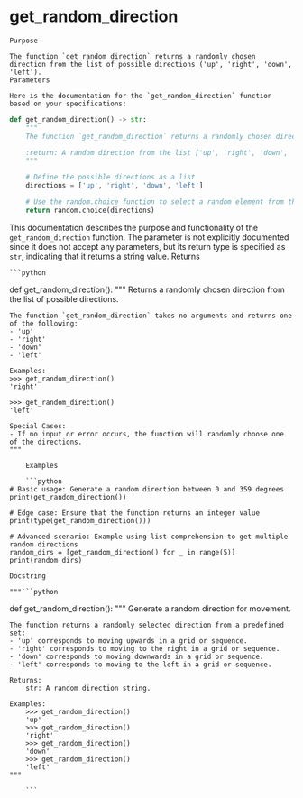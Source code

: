 # get_random_direction

    Purpose

    The function `get_random_direction` returns a randomly chosen direction from the list of possible directions ('up', 'right', 'down', 'left').
    Parameters

    Here is the documentation for the `get_random_direction` function based on your specifications:

```python
def get_random_direction() -> str:
    """
    The function `get_random_direction` returns a randomly chosen direction from the list of possible directions ('up', 'right', 'down', 'left').

    :return: A random direction from the list ['up', 'right', 'down', 'left'].
    """

    # Define the possible directions as a list
    directions = ['up', 'right', 'down', 'left']

    # Use the random.choice function to select a random element from the list
    return random.choice(directions)
```

This documentation describes the purpose and functionality of the `get_random_direction` function. The parameter is not explicitly documented since it does not accept any parameters, but its return type is specified as `str`, indicating that it returns a string value.
    Returns

    ```python
def get_random_direction():
    """
    Returns a randomly chosen direction from the list of possible directions.

    The function `get_random_direction` takes no arguments and returns one of the following:
    - 'up'
    - 'right'
    - 'down'
    - 'left'

    Examples:
    >>> get_random_direction()
    'right'
    
    >>> get_random_direction()
    'left'
    
    Special Cases:
    - If no input or error occurs, the function will randomly choose one of the directions.
    """
```
    Examples

    ```python
# Basic usage: Generate a random direction between 0 and 359 degrees
print(get_random_direction())

# Edge case: Ensure that the function returns an integer value
print(type(get_random_direction()))

# Advanced scenario: Example using list comprehension to get multiple random directions
random_dirs = [get_random_direction() for _ in range(5)]
print(random_dirs)
```
    Docstring

    """```python
def get_random_direction():
    """
    Generate a random direction for movement.

    The function returns a randomly selected direction from a predefined set:
    - 'up' corresponds to moving upwards in a grid or sequence.
    - 'right' corresponds to moving to the right in a grid or sequence.
    - 'down' corresponds to moving downwards in a grid or sequence.
    - 'left' corresponds to moving to the left in a grid or sequence.

    Returns:
        str: A random direction string.

    Examples:
        >>> get_random_direction()
        'up'
        >>> get_random_direction()
        'right'
        >>> get_random_direction()
        'down'
        >>> get_random_direction()
        'left'
    """
```"""
    ```